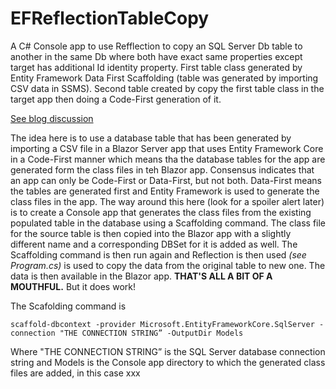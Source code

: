 # EFReflectionTableCopy
A C# Console app to use Refflection to copy an SQL Server Db table to another in the same Db where both have exact same properties except target has additional Id identity property. First table class generated by Entity Framework Data First Scaffolding (table was generated by importing CSV data in SSMS). Second table created by copy the first table class in the target app then doing a Code-First generation of it.


[See blog discussion](https://davidjones.sportronics.com.au/blazor/Blazor_Helpers_Server_App-Reverse_Reverse_Engineering_with_Entity_Framework-blazor.html)


The idea here is to use a database table that has been generated by importing a CSV file in a Blazor Server app that uses Entity Framework Core in a Code-First manner which means tha the database tables for the app are generated form the class files in teh Blazor app. Consensus indicates that an app can only be Code-First or Data-First, but not both. Data-First means the tables are generated first and Entity Framework is used to generate the class files in the app. The way around this here (look for a spoiler alert later) is to create a Console app that generates the class files from the existing populated table in the database using a Scaffolding command. The class file for the source table is then copied into the Blazor app with a slightly different name and a corresponding DBSet for it is added as well. The Scaffolding command is then run again and Reflection is then used _(see Program.cs)_ is used to copy the data from the original table to new one. The data is then available in the Blazor app. **THAT'S ALL A BIT OF A MOUTHFUL.** But it does work! 


The Scafolding command is

```
scaffold-dbcontext -provider Microsoft.EntityFrameworkCore.SqlServer -connection "THE CONNECTION STRING” -OutputDir Models
```

Where "THE CONNECTION STRING” is the SQL Server database connection string and Models is the Console app directory to which the generated class files are added, in this case xxx
